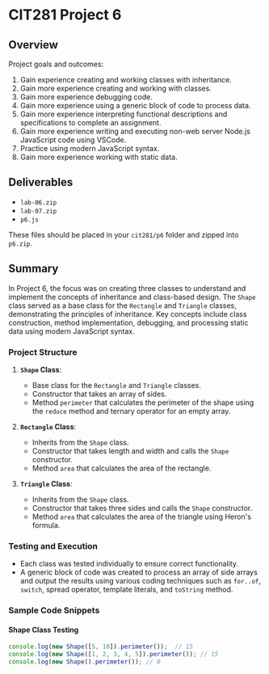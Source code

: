 # CIT281 Project 6

## Overview

Project goals and outcomes:

1. Gain experience creating and working classes with inheritance.
2. Gain more experience creating and working with classes.
3. Gain more experience debugging code.
4. Gain more experience using a generic block of code to process data.
5. Gain more experience interpreting functional descriptions and specifications to complete an assignment.
6. Gain more experience writing and executing non-web server Node.js JavaScript code using VSCode.
7. Practice using modern JavaScript syntax.
8. Gain more experience working with static data.

## Deliverables

- `lab-06.zip`
- `lab-07.zip`
- `p6.js`

These files should be placed in your `cit281/p6` folder and zipped into `p6.zip`.

## Summary

In Project 6, the focus was on creating three classes to understand and implement the concepts of inheritance and class-based design. The `Shape` class served as a base class for the `Rectangle` and `Triangle` classes, demonstrating the principles of inheritance. Key concepts include class construction, method implementation, debugging, and processing static data using modern JavaScript syntax.

### Project Structure
1. **`Shape` Class**:
   - Base class for the `Rectangle` and `Triangle` classes.
   - Constructor that takes an array of sides.
   - Method `perimeter` that calculates the perimeter of the shape using the `reduce` method and ternary operator for an empty array.

2. **`Rectangle` Class**:
   - Inherits from the `Shape` class.
   - Constructor that takes length and width and calls the `Shape` constructor.
   - Method `area` that calculates the area of the rectangle.

3. **`Triangle` Class**:
   - Inherits from the `Shape` class.
   - Constructor that takes three sides and calls the `Shape` constructor.
   - Method `area` that calculates the area of the triangle using Heron's formula.

### Testing and Execution
- Each class was tested individually to ensure correct functionality.
- A generic block of code was created to process an array of side arrays and output the results using various coding techniques such as `for..of`, `switch`, spread operator, template literals, and `toString` method.

### Sample Code Snippets
#### Shape Class Testing
```javascript
console.log(new Shape([5, 10]).perimeter());  // 15
console.log(new Shape([1, 2, 3, 4, 5]).perimeter()); // 15
console.log(new Shape().perimeter()); // 0
